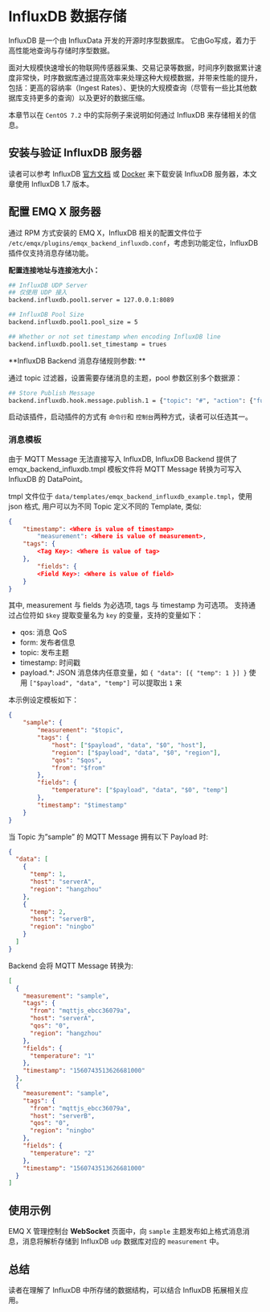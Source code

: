 # InfluxDB 数据存储

InfluxDB 是一个由 InfluxData 开发的开源时序型数据库。 它由Go写成，着力于高性能地查询与存储时序型数据。

面对大规模快速增长的物联网传感器采集、交易记录等数据，时间序列数据累计速度非常快，时序数据库通过提高效率来处理这种大规模数据，并带来性能的提升，包括：更高的容纳率（Ingest Rates）、更快的大规模查询（尽管有一些比其他数据库支持更多的查询）以及更好的数据压缩。

本章节以在 `CentOS 7.2` 中的实际例子来说明如何通过 InfluxDB 来存储相关的信息。



## 安装与验证 InfluxDB 服务器

读者可以参考 InfluxDB [官方文档](https://docs.influxdata.com/influxdb/) 或 [Docker](https://hub.docker.com/_/influxdb) 来下载安装 InfluxDB 服务器，本文章使用 InfluxDB 1.7 版本。



## 配置 EMQ X 服务器

通过 RPM 方式安装的 EMQ X，InfluxDB 相关的配置文件位于 `/etc/emqx/plugins/emqx_backend_influxdb.conf`，考虑到功能定位，InfluxDB 插件仅支持消息存储功能。

**配置连接地址与连接池大小：**

```bash
## InfluxDB UDP Server
## 仅使用 UDP 接入
backend.influxdb.pool1.server = 127.0.0.1:8089

## InfluxDB Pool Size
backend.influxdb.pool1.pool_size = 5

## Whether or not set timestamp when encoding InfluxDB line
backend.influxdb.pool1.set_timestamp = trues
```

**InfluxDB Backend 消息存储规则参数: **

通过 topic 过滤器，设置需要存储消息的主题，pool 参数区别多个数据源：

```bash
## Store Publish Message
backend.influxdb.hook.message.publish.1 = {"topic": "#", "action": {"function": "on_message_publish"}, "pool": "pool1"}
```

启动该插件，启动插件的方式有 `命令行`和 `控制台`两种方式，读者可以任选其一。



### 消息模板

由于 MQTT Message 无法直接写入 InfluxDB, InfluxDB Backend 提供了 emqx_backend_influxdb.tmpl 模板文件将 MQTT Message 转换为可写入 InfluxDB 的 DataPoint。 

tmpl 文件位于 `data/templates/emqx_backend_influxdb_example.tmpl`，使用 json 格式, 用户可以为不同 Topic 定义不同的 Template, 类似: 

```json
{
    "timestamp": <Where is value of timestamp>
		"measurement": <Where is value of measurement>,
    "tags": {
        <Tag Key>: <Where is value of tag>
    },
		"fields": {
    	<Field Key>: <Where is value of field>
    }
}
```

其中, measurement 与 fields 为必选项, tags 与 timestamp 为可选项。<Where is value of> 支持通过占位符如 `$key` 提取变量名为 `key` 的变量，支持的变量如下：
- qos: 消息 QoS
- form: 发布者信息
- topic: 发布主题
- timestamp: 时间戳
- payload.*: JSON 消息体内任意变量，如 `{ "data": [{ "temp": 1 }] }` 使用 `["$payload", "data", "temp"]`  可以提取出 `1` 来

本示例设定模板如下：

```json
{
    "sample": {
        "measurement": "$topic",
        "tags": {
            "host": ["$payload", "data", "$0", "host"],
            "region": ["$payload", "data", "$0", "region"],
            "qos": "$qos",
            "from": "$from"
        },
        "fields": {
            "temperature": ["$payload", "data", "$0", "temp"]
        },
        "timestamp": "$timestamp"
    }
}
```

当 Topic 为”sample” 的 MQTT Message 拥有以下 Payload 时:

```json
{
  "data": [
    {
      "temp": 1,
      "host": "serverA",
      "region": "hangzhou"
    },
    {
      "temp": 2,
      "host": "serverB",
      "region": "ningbo"
    }
  ]
}
```



Backend 会将 MQTT Message 转换为:

```json
[
  {
    "measurement": "sample",
    "tags": {
      "from": "mqttjs_ebcc36079a",
      "host": "serverA",
      "qos": "0",
      "region": "hangzhou"
    },
    "fields": {
      "temperature": "1"
    },
    "timestamp": "1560743513626681000"
  },
  {
    "measurement": "sample",
    "tags": {
      "from": "mqttjs_ebcc36079a",
      "host": "serverB",
      "qos": "0",
      "region": "ningbo"
    },
    "fields": {
      "temperature": "2"
    },
    "timestamp": "1560743513626681000"
  }
]
```



## 使用示例

EMQ X  管理控制台 **WebSocket** 页面中，向 `sample` 主题发布如上格式消息消息，消息将解析存储到 InfluxDB `udp` 数据库对应的 `measurement` 中。

## 总结

读者在理解了 InfluxDB 中所存储的数据结构，可以结合 InfluxDB 拓展相关应用。

